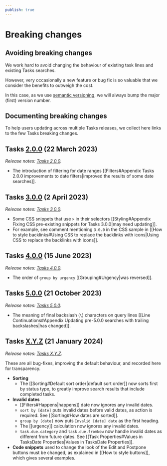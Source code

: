 ```yaml
---
publish: true
---
```


# Breaking changes

## Avoiding breaking changes

We work hard to avoid changing the behaviour of existing task lines and existing Tasks searches.

However, very occasionally a new feature or bug fix is so valuable that we consider the benefits to outweigh the cost.

In this case, as we use [semantic versioning](https://semver.org), we will always bump the major (first) version number.

## Documenting breaking changes

To help users updating across multiple Tasks releases, we collect here links to the few Tasks breaking changes.

## Tasks [2.0.0](https://github.com/obsidian-tasks-group/obsidian-tasks/releases/tag/2.0.0) (22 March 2023)

*Release notes: [Tasks 2.0.0](https://github.com/obsidian-tasks-group/obsidian-tasks/releases/tag/2.0.0).*

- The introduction of filtering for date ranges [[Filters#Appendix Tasks 2.0.0 improvements to date filters|improved the results of some date searches]].

## Tasks [3.0.0](https://github.com/obsidian-tasks-group/obsidian-tasks/releases/tag/3.0.0) (2 April 2023)

*Release notes: [Tasks 3.0.0](https://github.com/obsidian-tasks-group/obsidian-tasks/releases/tag/3.0.0).*

- Some CSS snippets that use `>` in their selectors [[Styling#Appendix Fixing CSS pre-existing snippets for Tasks 3.0.0|may need updating]].
- For example, see comment mentioning `3.0.0` in the CSS sample in [[How to style backlinks#Using CSS to replace the backlinks with icons|Using CSS to replace the backlinks with icons]].

## Tasks [4.0.0](https://github.com/obsidian-tasks-group/obsidian-tasks/releases/tag/4.0.0) (15 June 2023)

*Release notes: [Tasks 4.0.0](https://github.com/obsidian-tasks-group/obsidian-tasks/releases/tag/4.0.0).*

- The order of `group by urgency` [[Grouping#Urgency|was reversed]].

## Tasks [5.0.0](https://github.com/obsidian-tasks-group/obsidian-tasks/releases/tag/5.0.0) (21 October 2023)

*Release notes: [Tasks 5.0.0](https://github.com/obsidian-tasks-group/obsidian-tasks/releases/tag/5.0.0).*

- The meaning of final backslash (`\`) characters on query lines [[Line Continuations#Appendix Updating pre-5.0.0 searches with trailing backslashes|has changed]].

## Tasks [X.Y.Z](https://github.com/obsidian-tasks-group/obsidian-tasks/releases/tag/X.Y.Z) (21 January 2024)

*Release notes: [Tasks X.Y.Z](https://github.com/obsidian-tasks-group/obsidian-tasks/releases/tag/X.Y.Z).*

These are all bug-fixes, improving the default behaviour, and recorded here for transparency.

- **Sorting**
  - The [[Sorting#Default sort order|default sort order]] now sorts first by status type, to greatly improve search results that include completed tasks.
- **Invalid dates**
  - [[Filters#Happens|happens]] date now ignores any invalid dates.
  - `sort by [date]` puts invalid dates before valid dates, as action is required. See [[Sorting#How dates are sorted]].
  - `group by [date]` now puts `Invalid [date] date` as the first heading.
  - The [[urgency]] calculation now ignores any invalid dates.
  - `task.due.category` and `task.due.fromNow` now handle invalid dates as different from future dates. See [[Task Properties#Values in TasksDate Properties|Values in TasksDate Properties]].
- **Code snippets** used to change the look of the Edit and Postpone buttons must be changed, as explained in [[How to style buttons]], which gives several examples.
